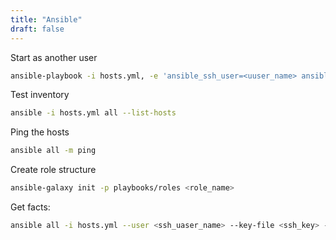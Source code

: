 ```yaml
---
title: "Ansible"
draft: false
---
```


Start as another user

```bash
ansible-playbook -i hosts.yml, -e 'ansible_ssh_user=<uuser_name> ansible_python_interpreter=/usr/bin/python3' --ask-pass -b --ask-become-pass ansible_user.yaml
```

Test inventory

```bash
ansible -i hosts.yml all --list-hosts
```

Ping the hosts

```bash
ansible all -m ping
```

Create role structure

```bash
ansible-galaxy init -p playbooks/roles <role_name>
```

Get facts:

```bash
ansible all -i hosts.yml --user <ssh_uaser_name> --key-file <ssh_key> -m setup
```
